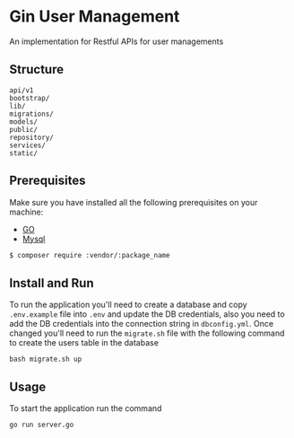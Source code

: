 # Gin User Management

An implementation for Restful APIs for user managements 
## Structure


```
api/v1        
bootstrap/
lib/
migrations/
models/
public/
repository/
services/
static/
```


## Prerequisites

Make sure you have installed all the following prerequisites on your machine:
* [GO](https://golang.org/doc/install)
* [Mysql](https://dev.mysql.com/doc/mysql-installation-excerpt/5.7/en/)

``` bash
$ composer require :vendor/:package_name
```
## Install and Run
 
To run the application you'll need to create a database and copy `.env.example` file into `.env` and update the DB credentials,
also you need to add the DB credentials into the connection string in `dbconfig.yml`.
Once changed you'll need to run the `migrate.sh` file with the following command to create the users table in the database

```shell
bash migrate.sh up
```


## Usage
To start the application run the command
``` shell
go run server.go
```